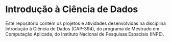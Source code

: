 # Introdução à Ciência de Dados
Este repositório contém os projetos e atividades desenvolvidas na disciplina Introdução à Ciência de Dados (CAP-394), do programa de Mestrado em Computação Aplicada, do Instituto Nacional de Pesquisas Espaciais (INPE).
